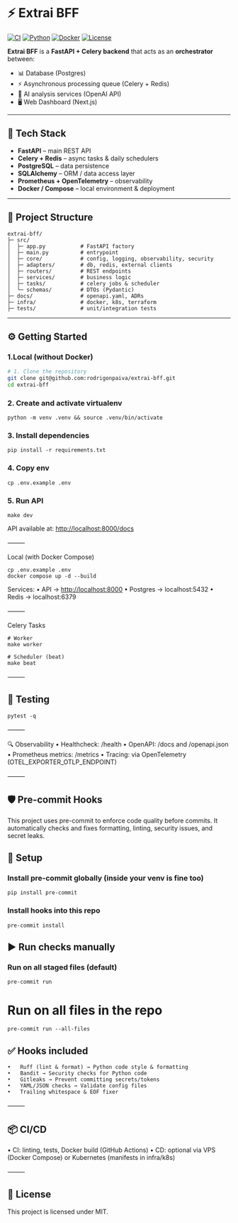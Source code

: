 # ⚡ Extrai BFF

[![CI](https://github.com/YOUR-USER/extrai-bff/actions/workflows/ci.yml/badge.svg)](https://github.com/YOUR-USER/extrai-bff/actions/workflows/ci.yml)
[![Python](https://img.shields.io/badge/python-3.11%2B-blue.svg)](https://www.python.org/downloads/release/python-3110/)
[![Docker](https://img.shields.io/badge/docker-ready-blue)](https://www.docker.com/)
[![License](https://img.shields.io/badge/license-MIT-green.svg)](LICENSE)

**Extrai BFF** is a **FastAPI + Celery backend** that acts as an **orchestrator** between:

- 📊 Database (Postgres)  
- ⚡ Asynchronous processing queue (Celery + Redis)  
- 🤖 AI analysis services (OpenAI API)  
- 🖥️ Web Dashboard (Next.js)  

---

## 🚀 Tech Stack

- **FastAPI** – main REST API  
- **Celery + Redis** – async tasks & daily schedulers  
- **PostgreSQL** – data persistence  
- **SQLAlchemy** – ORM / data access layer  
- **Prometheus + OpenTelemetry** – observability  
- **Docker / Compose** – local environment & deployment  

---

## 📂 Project Structure

```
extrai-bff/
├─ src/
│  ├─ app.py           # FastAPI factory
│  ├─ main.py          # entrypoint
│  ├─ core/            # config, logging, observability, security
│  ├─ adapters/        # db, redis, external clients
│  ├─ routers/         # REST endpoints
│  ├─ services/        # business logic
│  ├─ tasks/           # celery jobs & scheduler
│  └─ schemas/         # DTOs (Pydantic)
├─ docs/               # openapi.yaml, ADRs
├─ infra/              # docker, k8s, terraform
├─ tests/              # unit/integration tests
```

---

## ⚙️ Getting Started

### 1.Local (without Docker)
```bash
# 1. Clone the repository
git clone git@github.com:rodrigonpaiva/extrai-bff.git
cd extrai-bff
```

### 2. Create and activate virtualenv
```
python -m venv .venv && source .venv/bin/activate
```

### 3. Install dependencies
```
pip install -r requirements.txt
```

### 4. Copy env
```
cp .env.example .env
```

### 5. Run API
```
make dev
```

API available at: <http://localhost:8000/docs>

⸻

Local (with Docker Compose)

```
cp .env.example .env
docker compose up -d --build
```

Services:
 • API → <http://localhost:8000>
 • Postgres → localhost:5432
 • Redis → localhost:6379

⸻

Celery Tasks

```
# Worker
make worker

# Scheduler (beat)
make beat
```

⸻

## 🧪 Testing

```
pytest -q
```

⸻

🔍 Observability
 • Healthcheck: /health
 • OpenAPI: /docs and /openapi.json
 • Prometheus metrics: /metrics
 • Tracing: via OpenTelemetry (OTEL_EXPORTER_OTLP_ENDPOINT)

⸻

## 🛡️ Pre-commit Hooks

This project uses pre-commit to enforce code quality before commits.
It automatically checks and fixes formatting, linting, security issues, and secret leaks.

## 🔧 Setup

### Install pre-commit globally (inside your venv is fine too)
```
pip install pre-commit
```

### Install hooks into this repo
```
pre-commit install
```

## ▶️ Run checks manually

### Run on all staged files (default)
```
pre-commit run
```

# Run on all files in the repo
```
pre-commit run --all-files
```

## ✅ Hooks included
	•	Ruff (lint & format) → Python code style & formatting
	•	Bandit → Security checks for Python code
	•	Gitleaks → Prevent committing secrets/tokens
	•	YAML/JSON checks → Validate config files
	•	Trailing whitespace & EOF fixer

⸻

## 📦 CI/CD
 • CI: linting, tests, Docker build (GitHub Actions)
 • CD: optional via VPS (Docker Compose) or Kubernetes (manifests in infra/k8s)

⸻

## 📝 License

This project is licensed under MIT.

